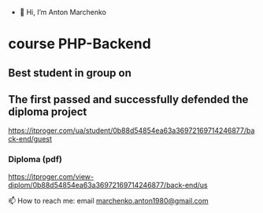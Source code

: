 - 👋 Hi, I’m Anton Marchenko

# course PHP-Backend
## Best student in group on  
## The first passed and successfully defended the diploma project
https://itproger.com/ua/student/0b88d54854ea63a36972169714246877/back-end/guest

### Diploma (pdf)
https://itproger.com/view-diplom/0b88d54854ea63a36972169714246877/back-end/us



 📫 How to reach me: email marchenko.anton1980@gmail.com 
<!---
Antosha2022/Antosha2022 is a ✨ special ✨ repository because its `README.md` (this file) appears on your GitHub profile.
You can click the Preview link to take a look at your changes.
--->
